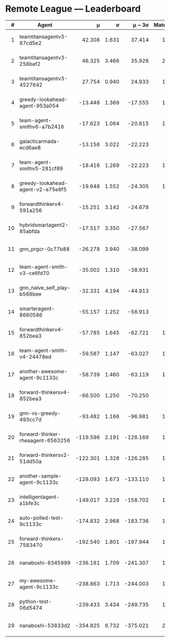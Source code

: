 # Remote League — Leaderboard

| # | Agent | μ | σ | μ − 3σ | Matches | Updated |
|---:|---|---:|---:|---:|---:|---|
| 1 | teamtitansagentv3-87cd5e2 | 42.308 | 1.631 | 37.414 | 1277 | 2025-08-16 15:23 |
| 2 | teamtitansagentv3-256baf2 | 46.325 | 3.466 | 35.926 | 2618 | 2025-08-16 15:23 |
| 3 | teamtitansagentv3-4527642 | 27.754 | 0.940 | 24.933 | 1090 | 2025-08-16 15:23 |
| 4 | greedy-lookahead-agent-953a054 | -13.448 | 1.369 | -17.555 | 1090 | 2025-08-16 15:23 |
| 5 | team-agent-smithv6-a7b2416 | -17.623 | 1.064 | -20.815 | 1100 | 2025-08-16 15:23 |
| 6 | galacticarmada-ecd6ae8 | -13.156 | 3.022 | -22.223 | 430 | 2025-08-16 15:23 |
| 7 | team-agent-smithv5-281cf89 | -18.416 | 1.269 | -22.223 | 1150 | 2025-08-16 15:23 |
| 8 | greedy-lookahead-agent-v2-e75e8f5 | -19.648 | 1.552 | -24.305 | 1080 | 2025-08-16 15:23 |
| 9 | forwardthinkerv4-591a256 | -15.251 | 3.142 | -24.678 | 392 | 2025-08-16 15:23 |
| 10 | hybridsmartagent2-85abfda | -17.517 | 3.350 | -27.567 | 462 | 2025-08-16 15:23 |
| 11 | gnn_prgcr-0c77b88 | -26.278 | 3.940 | -38.099 | 391 | 2025-08-16 15:23 |
| 12 | team-agent-smith-v3-ce6fd70 | -35.002 | 1.310 | -38.931 | 930 | 2025-08-16 15:23 |
| 13 | gnn_naive_self_play-b568bee | -32.331 | 4.194 | -44.913 | 420 | 2025-08-16 15:23 |
| 14 | smarteragent-8660586 | -55.157 | 1.252 | -58.913 | 869 | 2025-08-16 15:23 |
| 15 | forwardthinkerv4-852bea3 | -57.785 | 1.645 | -62.721 | 1187 | 2025-08-16 15:23 |
| 16 | team-agent-smith-v4-24478ed | -59.587 | 1.147 | -63.027 | 1160 | 2025-08-16 15:23 |
| 17 | another-awesome-agent-9c1133c | -58.739 | 1.460 | -63.119 | 1550 | 2025-08-16 15:23 |
| 18 | forward-thinkersv4-852bea3 | -66.500 | 1.250 | -70.250 | 885 | 2025-08-16 15:23 |
| 19 | gnn-vs-greedy-493cc7d | -93.482 | 1.166 | -96.981 | 1050 | 2025-08-16 15:23 |
| 20 | forward-thinker-rheaagent-6563256 | -119.596 | 2.191 | -126.169 | 1018 | 2025-08-16 15:23 |
| 21 | forward-thinkersv2-51dd50a | -122.301 | 1.328 | -126.285 | 1058 | 2025-08-16 15:23 |
| 22 | another-sample-agent-9c1133c | -128.093 | 1.673 | -133.110 | 1540 | 2025-08-16 15:23 |
| 23 | intelligentagent-a1bfe3c | -149.017 | 3.228 | -158.702 | 1060 | 2025-08-16 15:23 |
| 24 | auto-polled-test-9c1133c | -174.832 | 2.968 | -183.736 | 1020 | 2025-08-16 15:23 |
| 25 | forward-thinkers-7583470 | -192.540 | 1.801 | -197.944 | 1030 | 2025-08-16 15:23 |
| 26 | nanaboshi-8345999 | -236.181 | 1.709 | -241.307 | 1150 | 2025-08-16 15:23 |
| 27 | my-awesome-agent-9c1133c | -238.863 | 1.713 | -244.003 | 1360 | 2025-08-16 15:23 |
| 28 | python-test-06d5474 | -239.433 | 3.434 | -249.735 | 1105 | 2025-08-16 15:23 |
| 29 | nanaboshi-53833d2 | -354.825 | 6.732 | -375.021 | 2366 | 2025-08-16 15:23 |
